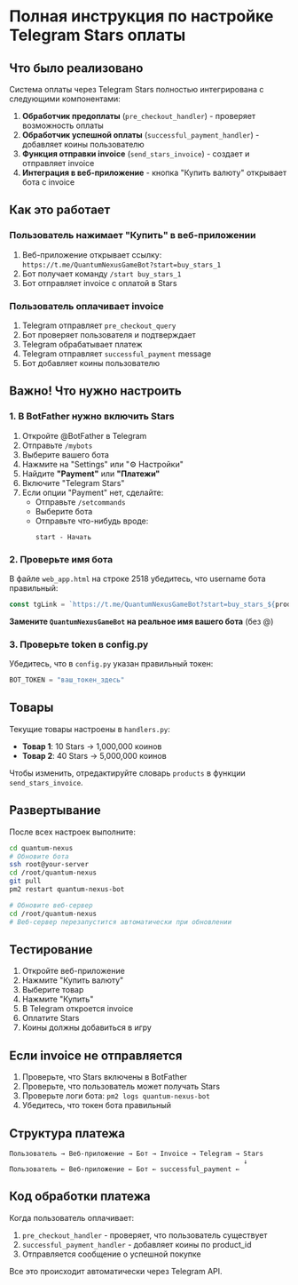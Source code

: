 # Полная инструкция по настройке Telegram Stars оплаты

## Что было реализовано

Система оплаты через Telegram Stars полностью интегрирована с следующими компонентами:

1. **Обработчик предоплаты** (`pre_checkout_handler`) - проверяет возможность оплаты
2. **Обработчик успешной оплаты** (`successful_payment_handler`) - добавляет коины пользователю
3. **Функция отправки invoice** (`send_stars_invoice`) - создает и отправляет invoice
4. **Интеграция в веб-приложение** - кнопка "Купить валюту" открывает бота с invoice

## Как это работает

### Пользователь нажимает "Купить" в веб-приложении
1. Веб-приложение открывает ссылку: `https://t.me/QuantumNexusGameBot?start=buy_stars_1`
2. Бот получает команду `/start buy_stars_1`
3. Бот отправляет invoice с оплатой в Stars

### Пользователь оплачивает invoice
1. Telegram отправляет `pre_checkout_query`
2. Бот проверяет пользователя и подтверждает
3. Telegram обрабатывает платеж
4. Telegram отправляет `successful_payment` message
5. Бот добавляет коины пользователю

## Важно! Что нужно настроить

### 1. В BotFather нужно включить Stars

1. Откройте @BotFather в Telegram
2. Отправьте `/mybots`
3. Выберите вашего бота
4. Нажмите на "Settings" или "⚙️ Настройки"
5. Найдите **"Payment"** или **"Платежи"**
6. Включите "Telegram Stars"
7. Если опции "Payment" нет, сделайте:
   - Отправьте `/setcommands`
   - Выберите бота
   - Отправьте что-нибудь вроде:
     ```
     start - Начать
     ```

### 2. Проверьте имя бота

В файле `web_app.html` на строке 2518 убедитесь, что username бота правильный:

```javascript
const tgLink = `https://t.me/QuantumNexusGameBot?start=buy_stars_${productId}`;
```

**Замените `QuantumNexusGameBot` на реальное имя вашего бота** (без @)

### 3. Проверьте token в config.py

Убедитесь, что в `config.py` указан правильный токен:

```python
BOT_TOKEN = "ваш_токен_здесь"
```

## Товары

Текущие товары настроены в `handlers.py`:

- **Товар 1**: 10 Stars → 1,000,000 коинов
- **Товар 2**: 40 Stars → 5,000,000 коинов

Чтобы изменить, отредактируйте словарь `products` в функции `send_stars_invoice`.

## Развертывание

После всех настроек выполните:

```bash
cd quantum-nexus
# Обновите бота
ssh root@your-server
cd /root/quantum-nexus
git pull
pm2 restart quantum-nexus-bot

# Обновите веб-сервер
cd /root/quantum-nexus
# Веб-сервер перезапустится автоматически при обновлении
```

## Тестирование

1. Откройте веб-приложение
2. Нажмите "Купить валюту"
3. Выберите товар
4. Нажмите "Купить"
5. В Telegram откроется invoice
6. Оплатите Stars
7. Коины должны добавиться в игру

## Если invoice не отправляется

1. Проверьте, что Stars включены в BotFather
2. Проверьте, что пользователь может получать Stars
3. Проверьте логи бота: `pm2 logs quantum-nexus-bot`
4. Убедитесь, что токен бота правильный

## Структура платежа

```
Пользователь → Веб-приложение → Бот → Invoice → Telegram → Stars
                                                           ↓
Пользователь ← Веб-приложение ← Бот ← successful_payment ←
```

## Код обработки платежа

Когда пользователь оплачивает:

1. `pre_checkout_handler` - проверяет, что пользователь существует
2. `successful_payment_handler` - добавляет коины по product_id
3. Отправляется сообщение о успешной покупке

Все это происходит автоматически через Telegram API.



